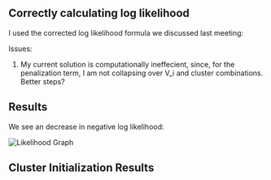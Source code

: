 
Correctly calculating log likelihood
----------

I used the corrected log likelihood formula we discussed last meeting:

Issues: 
1. My current solution is computationally ineffecient, since, for the penalization term, I am not collapsing over V_i and cluster combinations. Better steps?


Results
---------
We see an decrease in negative log likelihood:

![Likelihood Graph](https://raw.githubusercontent.com/TaddyLab/hidden_structure/master/NextMeeting/algorithm.png?token=3402261__eyJzY29wZSI6IlJhd0Jsb2I6VGFkZHlMYWIvaGlkZGVuX3N0cnVjdHVyZS9tYXN0ZXIvTmV4dE1lZXRpbmcvYWxnb3JpdGhtLnBuZyIsImV4cGlyZXMiOjEzOTY5ODUyNTd9--9cbf8c61a0e8a0fd4f9d6a6f731fe7a95cd098e0)



Cluster Initialization Results
------------


